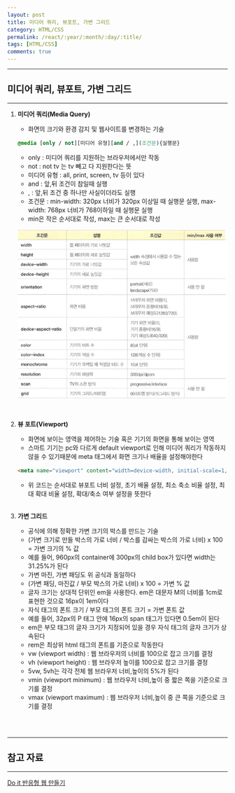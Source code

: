 ```yaml
---
layout: post
title: 미디어 쿼리, 뷰포트, 가변 그리드
category: HTML/CSS
permalink: /react/:year/:month/:day/:title/
tags: [HTML/CSS]
comments: true
---
```


---

## 미디어 쿼리, 뷰포트, 가변 그리드

---

1. **미디어 쿼리(Media Query)**

   * 화면의 크기와 환경 감지 및 웹사이트를 변경하는 기술

   ```css
   @media [only / not][미디어 유형][and / ,](조건문){실행문}
   ```

   * only : 미디어 쿼리를 지원하는 브라우저에서만 작동
   * not : not tv 는 tv 빼고 다 지원한다는 뜻
   * 미디어 유형 : all, print, screen, tv 등이 있다
   * and : 앞,뒤 조건이 참일때 실행
   * , : 앞,뒤 조건 중 하나만 사실이더라도 실행
   * 조건문 : min-width: 320px 너비가 320px 이상일 때 실행문 실행, max-width: 768px 너비가 768이하일 때 실행문 실행
   * min은 작은 순서대로 작성, max는 큰 순서대로 작성

   ![조건문](/assets/post/html/2021-02-11-01.JPG)

   <br>

2. **뷰 포트(Viewport)**

   * 화면에 보이는 영역을 제어하는 기술 혹은 기기의 화면을 통해 보이는 영역
   * 스마트 기기는 pc와 다르게 default viewport로 인해 미디어 쿼리가 작동하지 않을 수 있기때문에 meta 태그에서 화면 크기나 배율을 설정해야한다

   ```html
   <meta name="viewport" content="width=device-width, initial-scale=1, minimum-scale=1, maximum-scale=1, user-scalable=no">
   ```

   * 위 코드는 순서대로 뷰포트 너비 설정, 초기 배율 설정, 최소 축소 비율 설정, 최대 확대 비율 설정, 확대/축소 여부 설정을 뜻한다

   <br>

3. **가변 그리드**

   * 공식에 의해 정확한 가변 크기의 박스를 만드는 기술
   * (가변 크기로 만들 박스의 가로 너비 / 박스를 감싸는 박스의 가로 너비) x 100 = 가변 크기의 %  값
   * 예를 들어, 960px의 container에 300px의 child box가 있다면 width는 31.25%가 된다
   * 가변 마진, 가변 패딩도 위 공식과 동일하다
   * (가변 패딩, 마진값 / 부모 박스의 가로 너비) x 100 = 가변 % 값
   * 글자 크기는 상대적 단위인 em을 사용한다. em은 대문자 M의 너비를 1cm로 표현한 것으로 16px이 1em이다
   * 자식 태그의 폰트 크기 / 부모 태그의 폰트 크기 = 가변 폰트 값
   * 예를 들어, 32px의 P 태그 안에 16px의 span 태그가 있다면 0.5em이 된다
   * em은 부모 태그의 글자 크기가 지정되어 있을 경우 자식 태그의 글자 크기가 상속된다
   * rem은 최상위 html 태그의 폰트를 기준으로 작동한다
   * vw (viewport width) : 웹 브라우저의 너비를 100으로 잡고 크기를 결정
   *  vh (viewport height) : 웹 브라우저 높이를 100으로 잡고 크기를 결정
   * 5vw, 5vh는 각각 전체 웹 브라우저 너비,높이의 5%가 된다
   * vmin (viewport minimum) : 웹 브라우저 너비,높이 중 짧은 쪽을 기준으로 크기를 결정
   * vmax (viewport maximum) : 웹 브라우저 너비,높이 중 큰 쪽을 기준으로 크기를 결정

<br>

<br>

---

## 참고 자료

---

[Do it 반응형 웹 만들기](http://easyspub.co.kr/20_Menu/BookView/A001/131)